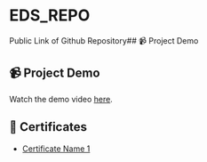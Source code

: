 # EDS_REPO
Public Link of Github Repository## 📹 Project Demo

## 📹 Project Demo

Watch the demo video [here](https://preskilet.com/202401100126@mitaoe.ac.in).

## 📄 Certificates

- [Certificate Name 1](https://drive.google.com/file/d/1BGcHVydIlQzS92jimYsoTUaxaJXYwfTu/view?usp=drive_link)





